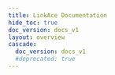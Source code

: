 ```yaml
---
title: LinkAce Documentation
hide_toc: true
doc_version: docs_v1
layout: overview
cascade:
  doc_version: docs_v1
  #deprecated: true
---
```

